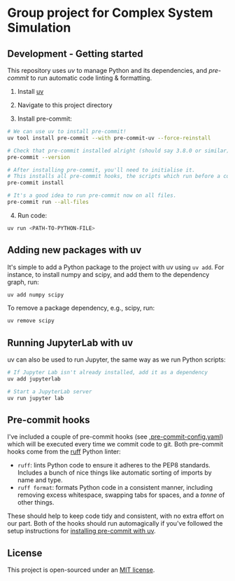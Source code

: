 # Group project for Complex System Simulation

## Development - Getting started

This repository uses _uv_ to manage Python and its dependencies, and _pre-commit_ to run
automatic code linting & formatting.

1. Install [uv](https://github.com/astral-sh/uv)

2. Navigate to this project directory

3. Install pre-commit:

```zsh
# We can use uv to install pre-commit!
uv tool install pre-commit --with pre-commit-uv --force-reinstall

# Check that pre-commit installed alright (should say 3.8.0 or similar)
pre-commit --version

# After installing pre-commit, you'll need to initialise it.
# This installs all pre-commit hooks, the scripts which run before a commit.
pre-commit install

# It's a good idea to run pre-commit now on all files.
pre-commit run --all-files
```

4. Run code:

```zsh
uv run <PATH-TO-PYTHON-FILE>
```

## Adding new packages with uv

It's simple to add a Python package to the project with uv using `uv add`.
For instance, to install numpy and scipy, and add them to the dependency graph, run:

```zsh
uv add numpy scipy
```

To remove a package dependency, e.g., scipy, run:

```zsh
uv remove scipy
```

## Running JupyterLab with uv

uv can also be used to run Jupyter, the same way as we run Python scripts:

```zsh
# If Jupyter Lab isn't already installed, add it as a dependency
uv add jupyterlab

# Start a JupyterLab server
uv run jupyter lab
```

## Pre-commit hooks

I've included a couple of pre-commit hooks 
(see [.pre-commit-config.yaml](.pre-commit-config.yaml)) which will be executed every 
time we commit code to git. Both pre-commit hooks come from the 
[ruff](https://github.com/astral-sh/ruff) Python linter:
- `ruff`: lints Python code to ensure it adheres to the PEP8 standards. Includes a bunch of nice things like automatic sorting of imports by name and type.
- `ruff format`: formats Python code in a consistent manner, including removing excess whitespace, swapping tabs for spaces, and a _tonne_ of other things.

These should help to keep code tidy and consistent, with no extra effort on our part. 
Both of the hooks should run automagically if you've followed the setup instructions for
[installing pre-commit with uv](#development---getting-started).

## License

This project is open-sourced under an [MIT license](LICENSE.md).
